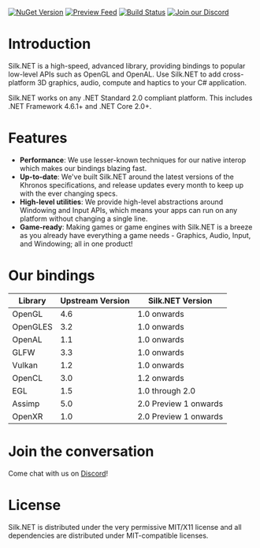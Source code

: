[![NuGet Version](https://img.shields.io/nuget/v/Silk.NET)](https://nuget.org/packages/Silk.NET) [![Preview Feed](https://img.shields.io/badge/nuget-experimental%20feed-yellow)](https://dev.azure.com/UltzLimited/Silk.NET/_packaging?_a=feed&feed=Experimental) [![Build Status](https://dev.azure.com/UltzOS/Silk.NET/_apis/build/status/Ultz.Silk.NET?branchName=master)](https://dev.azure.com/UltzOS/Silk.NET/_build/latest?definitionId=2&branchName=master) [![Join our Discord](https://img.shields.io/badge/chat%20on-discord-7289DA)](https://discord.gg/DTHHXRt)

# Introduction

Silk.NET is a high-speed, advanced library, providing bindings to popular low-level APIs such as OpenGL and OpenAL. Use Silk.NET to add cross-platform 3D graphics, audio, compute and haptics to your C# application.

Silk.NET works on any .NET Standard 2.0 compliant platform. This includes  .NET Framework 4.6.1+ and .NET Core 2.0+.

# Features
- **Performance**: We use lesser-known techniques for our native interop which makes our bindings blazing fast.
- **Up-to-date**: We've built Silk.NET around the latest versions of the Khronos specifications, and release updates every month to keep up with the ever changing specs.
- **High-level utilities**: We provide high-level abstractions around Windowing and Input APIs, which means your apps can run on any platform without changing a single line.
- **Game-ready**: Making games or game engines with Silk.NET is a breeze as you already have everything a game needs - Graphics, Audio, Input, and Windowing; all in one product!

# Our bindings
| Library | Upstream Version | Silk.NET Version |
|---------|------------------|------------------|
| OpenGL  | 4.6              | 1.0 onwards      |
| OpenGLES| 3.2              | 1.0 onwards      |
| OpenAL  | 1.1              | 1.0 onwards      |
| GLFW    | 3.3              | 1.0 onwards      |
| Vulkan  | 1.2              | 1.0 onwards      |
| OpenCL  | 3.0              | 1.2 onwards      |
| EGL     | 1.5              | 1.0 through 2.0  |
| Assimp  | 5.0              | 2.0 Preview 1 onwards  |
| OpenXR  | 1.0              | 2.0 Preview 1 onwards  |

# Join the conversation

Come chat with us on [Discord](https://discord.gg/DTHHXRt)!

# License
Silk.NET is distributed under the very permissive MIT/X11 license and all dependencies are distributed under MIT-compatible licenses.
